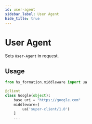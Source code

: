 ```yaml
---
id: user-agent
sidebar_label: User Agent
hide_title: true
---
```

# User Agent

Sets `User-Agent` in request.

## Usage

```py
from hs_formation.middleware import ua

@client
class Google(object):
    base_uri = "https://google.com"
    middleware=[
        ua('super-client/1.0')
    ]
    ...
```
